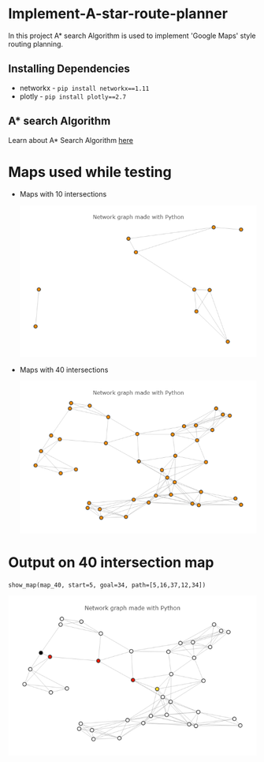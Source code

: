 # Implement-A-star-route-planner
In this project A* search Algorithm is used to implement 'Google Maps' style routing planning.

## Installing Dependencies
* networkx - `pip install networkx==1.11`
* plotly   - `pip install plotly==2.7`

## A* search Algorithm
Learn about A* Search Algorithm [here](https://www.youtube.com/watch?v=ySN5Wnu88nE&t=633s)

# Maps used while testing
* Maps with 10 intersections

    ![10 intersections map](maps/map_10.png) 
* Maps with 40 intersections

    ![40 intersections map](maps/map_40.png)

    
# Output on 40 intersection map
    
  `show_map(map_40, start=5, goal=34, path=[5,16,37,12,34])`
    
 ![output](sample_output.png)

